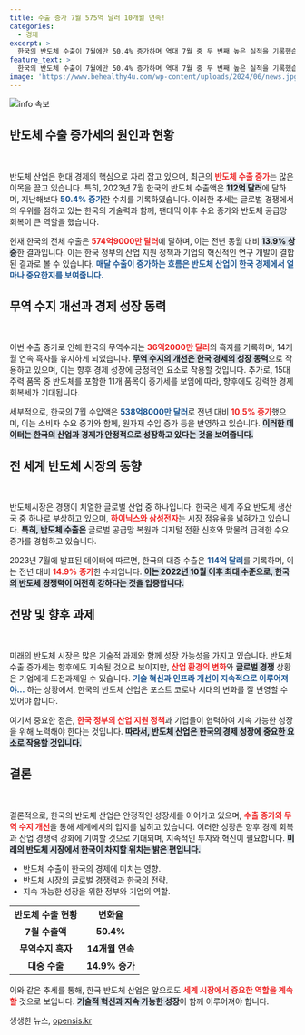 ```yaml
---
title: 수출 증가 7월 575억 달러 10개월 연속!
categories:
  - 경제
excerpt: >
  한국의 반도체 수출이 7월에만 50.4% 증가하며 역대 7월 중 두 번째 높은 실적을 기록했습니다. 10개월 연속 수출 증가로 무역수지 흑자가 이어지는 가운데, 대중 및 대미 수출도 역대 최대치를 경신했습니다. ✨
feature_text: >
  한국의 반도체 수출이 7월에만 50.4% 증가하며 역대 7월 중 두 번째 높은 실적을 기록했습니다. 10개월 연속 수출 증가로 무역수지 흑자가 이어지는 가운데, 대중 및 대미 수출도 역대 최대치를 경신했습니다. ✨
image: 'https://www.behealthy4u.com/wp-content/uploads/2024/06/news.jpg'
---
```


<p><img src="https://www.behealthy4u.com/wp-content/uploads/2024/06/news.jpg" alt="info 속보" /></p>

<h2 data-ke-size="size26">반도체 수출 증가세의 원인과 현황</h2>

<p data-ke-size="size16">&nbsp;</p> 

<p>반도체 산업은 현대 경제의 핵심으로 자리 잡고 있으며, 최근의 <b><span style="color: #ee2323;">반도체 수출 증가</span></b>는 많은 이목을 끌고 있습니다. 특히, 2023년 7월 한국의 반도체 수출액은 <b><span style="background-color: #21538527;">112억 달러</span></b>에 달하며, 지난해보다 <b><span style="color: #1a5490;">50.4% 증가</span></b>한 수치를 기록하였습니다. 이러한 추세는 글로벌 경쟁에서의 우위를 점하고 있는 한국의 기술력과 함께, 팬데믹 이후 수요 증가와 반도체 공급망 회복이 큰 역할을 했습니다.</p>

<p>현재 한국의 전체 수출은 <b><span style="color: #ee2323;">574억9000만 달러</span></b>에 달하며, 이는 전년 동월 대비 <b><span style="background-color: #21538527;">13.9% 상승</span></b>한 결과입니다. 이는 한국 정부의 산업 지원 정책과 기업의 혁신적인 연구 개발이 결합된 결과로 볼 수 있습니다. <b><span style="color: #1a5490;">매달 수출이 증가하는 흐름은 반도체 산업이 한국 경제에서 얼마나 중요한지를 보여줍니다.</span></b></p>

<h2 data-ke-size="size26">무역 수지 개선과 경제 성장 동력</h2>

<p data-ke-size="size16">&nbsp;</p> 

<p>이번 수출 증가로 인해 한국의 무역수지는 <b><span style="color: #ee2323;">36억2000만 달러</span></b>의 흑자를 기록하며, 14개월 연속 흑자를 유지하게 되었습니다. <b><span style="background-color: #21538527;">무역 수지의 개선은 한국 경제의 성장 동력</span></b>으로 작용하고 있으며, 이는 향후 경제 성장에 긍정적인 요소로 작용할 것입니다. 추가로, 15대 주력 품목 중 반도체를 포함한 11개 품목이 증가세를 보임에 따라, 향후에도 강력한 경제 회복세가 기대됩니다.</p>

<p>세부적으로, 한국의 7월 수입액은 <b><span style="color: #1a5490;">538억8000만 달러</span></b>로 전년 대비 <b><span style="color: #ee2323;">10.5% 증가</span></b>했으며, 이는 소비자 수요 증가와 함께, 원자재 수입 증가 등을 반영하고 있습니다. <b><span style="background-color: #21538527;">이러한 데이터는 한국의 산업과 경제가 안정적으로 성장하고 있다는 것을 보여줍니다.</span></b></p>

<h2 data-ke-size="size26">전 세계 반도체 시장의 동향</h2>

<p data-ke-size="size16">&nbsp;</p> 

<p>반도체시장은 경쟁이 치열한 글로벌 산업 중 하나입니다. 한국은 세계 주요 반도체 생산국 중 하나로 부상하고 있으며, <b><span style="color: #ee2323;">하이닉스와 삼성전자</span></b>는 시장 점유율을 넓혀가고 있습니다. <b><span style="background-color: #21538527;">특히, 반도체 수출은</span></b> 글로벌 공급망 복원과 디지털 전환 신호와 맞물려 급격한 수요 증가를 경험하고 있습니다. </p>

<p>2023년 7월에 발표된 데이터에 따르면, 한국의 대중 수출은 <b><span style="color: #1a5490;">114억 달러</span></b>를 기록하며, 이는 전년 대비 <b><span style="color: #ee2323;">14.9% 증가</span></b>한 수치입니다. <b><span style="background-color: #21538527;">이는 2022년 10월 이후 최대 수준으로, 한국의 반도체 경쟁력이 여전히 강하다는 것을 입증합니다.</span></b></p>

<h2 data-ke-size="size26">전망 및 향후 과제</h2>

<p data-ke-size="size16">&nbsp;</p> 

<p>미래의 반도체 시장은 많은 기술적 과제와 함께 성장 가능성을 가지고 있습니다. 반도체 수출 증가세는 향후에도 지속될 것으로 보이지만, <b><span style="color: #ee2323;">산업 환경의 변화</span></b>와 <b><span style="background-color: #21538527;">글로벌 경쟁</span></b> 상황은 기업에게 도전과제일 수 있습니다. <b><span style="color: #1a5490;">기술 혁신과 인프라 개선이 지속적으로 이루어져야...</span></b> 하는 상황에서, 한국의 반도체 산업은 포스트 코로나 시대의 변화를 잘 반영할 수 있어야 합니다.</p>

<p>여기서 중요한 점은, <b><span style="color: #ee2323;">한국 정부의 산업 지원 정책</span></b>과 기업들이 협력하여 지속 가능한 성장을 위해 노력해야 한다는 것입니다. <b><span style="background-color: #21538527;">따라서, 반도체 산업은 한국의 경제 성장에 중요한 요소로 작용할 것입니다.</span></b></p>

<h2 data-ke-size="size26">결론</h2>

<p data-ke-size="size16">&nbsp;</p> 

<p>결론적으로, 한국의 반도체 산업은 안정적인 성장세를 이어가고 있으며, <b><span style="color: #ee2323;">수출 증가와 무역 수지 개선</span></b>을 통해 세계에서의 입지를 넓히고 있습니다. 이러한 성장은 향후 경제 회복과 산업 경쟁력 강화에 기여할 것으로 기대되며, 지속적인 투자와 혁신이 필요합니다. <b><span style="background-color: #21538527;">미래의 반도체 시장에서 한국이 차지할 위치는 밝은 편입니다.</span></b></p>

<p data-ke-size="size16"></p> 

<ul>
  <li>반도체 수출이 한국의 경제에 미치는 영향.</li>
  <li>반도체 시장의 글로벌 경쟁력과 한국의 전략.</li>
  <li>지속 가능한 성장을 위한 정부와 기업의 역할.</li>
</ul>

<p data-ke-size="size16"></p> 

<table style="width: 100%; border-collapse: collapse;">
  <tr>
    <td style="text-align: center; height: 17px;"><b>반도체 수출 현황</b></td>
    <td style="text-align: center; height: 17px;"><b>변화율</b></td>
  </tr>
  <tr>
    <td style="text-align: center; height: 17px;"><b>7월 수출액</b></td>
    <td style="text-align: center; height: 17px;"><b>50.4%</b></td>
  </tr>
  <tr>
    <td style="text-align: center; height: 17px;"><b>무역수지 흑자</b></td>
    <td style="text-align: center; height: 17px;"><b>14개월 연속</b></td>
  </tr>
  <tr>
    <td style="text-align: center; height: 17px;"><b>대중 수출</b></td>
    <td style="text-align: center; height: 17px;"><b>14.9% 증가</b></td>
  </tr>
</table>

<p data-ke-size="size16"></p> 

<p>이와 같은 추세를 통해, 한국 반도체 산업은 앞으로도 <b><span style="color: #ee2323;">세계 시장에서 중요한 역할을 계속할</span></b> 것으로 보입니다. <b><span style="background-color: #21538527;">기술적 혁신과 지속 가능한 성장</span></b>이 함께 이루어져야 합니다.</p>
생생한 뉴스, <a href="https://opensis.kr" rel="dofollow">opensis.kr</a>


